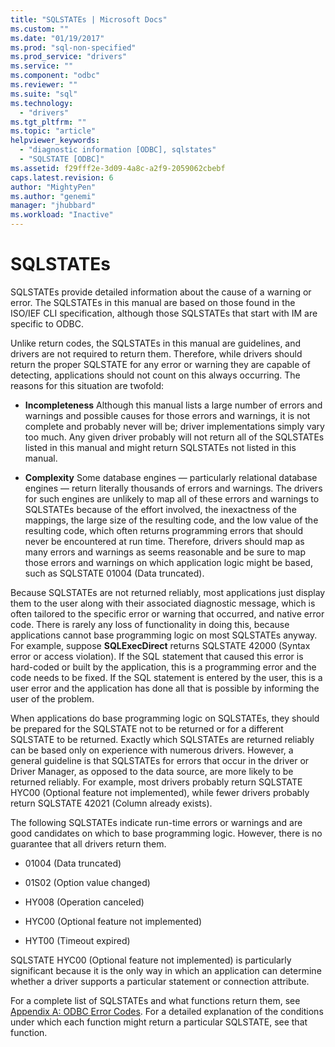 ```yaml
---
title: "SQLSTATEs | Microsoft Docs"
ms.custom: ""
ms.date: "01/19/2017"
ms.prod: "sql-non-specified"
ms.prod_service: "drivers"
ms.service: ""
ms.component: "odbc"
ms.reviewer: ""
ms.suite: "sql"
ms.technology: 
  - "drivers"
ms.tgt_pltfrm: ""
ms.topic: "article"
helpviewer_keywords: 
  - "diagnostic information [ODBC], sqlstates"
  - "SQLSTATE [ODBC]"
ms.assetid: f29fff2e-3d09-4a8c-a2f9-2059062cbebf
caps.latest.revision: 6
author: "MightyPen"
ms.author: "genemi"
manager: "jhubbard"
ms.workload: "Inactive"
---
```

# SQLSTATEs
SQLSTATEs provide detailed information about the cause of a warning or error. The SQLSTATEs in this manual are based on those found in the ISO/IEF CLI specification, although those SQLSTATEs that start with IM are specific to ODBC.  
  
 Unlike return codes, the SQLSTATEs in this manual are guidelines, and drivers are not required to return them. Therefore, while drivers should return the proper SQLSTATE for any error or warning they are capable of detecting, applications should not count on this always occurring. The reasons for this situation are twofold:  
  
-   **Incompleteness** Although this manual lists a large number of errors and warnings and possible causes for those errors and warnings, it is not complete and probably never will be; driver implementations simply vary too much. Any given driver probably will not return all of the SQLSTATEs listed in this manual and might return SQLSTATEs not listed in this manual.  
  
-   **Complexity** Some database engines — particularly relational database engines — return literally thousands of errors and warnings. The drivers for such engines are unlikely to map all of these errors and warnings to SQLSTATEs because of the effort involved, the inexactness of the mappings, the large size of the resulting code, and the low value of the resulting code, which often returns programming errors that should never be encountered at run time. Therefore, drivers should map as many errors and warnings as seems reasonable and be sure to map those errors and warnings on which application logic might be based, such as SQLSTATE 01004 (Data truncated).  
  
 Because SQLSTATEs are not returned reliably, most applications just display them to the user along with their associated diagnostic message, which is often tailored to the specific error or warning that occurred, and native error code. There is rarely any loss of functionality in doing this, because applications cannot base programming logic on most SQLSTATEs anyway. For example, suppose **SQLExecDirect** returns SQLSTATE 42000 (Syntax error or access violation). If the SQL statement that caused this error is hard-coded or built by the application, this is a programming error and the code needs to be fixed. If the SQL statement is entered by the user, this is a user error and the application has done all that is possible by informing the user of the problem.  
  
 When applications do base programming logic on SQLSTATEs, they should be prepared for the SQLSTATE not to be returned or for a different SQLSTATE to be returned. Exactly which SQLSTATEs are returned reliably can be based only on experience with numerous drivers. However, a general guideline is that SQLSTATEs for errors that occur in the driver or Driver Manager, as opposed to the data source, are more likely to be returned reliably. For example, most drivers probably return SQLSTATE HYC00 (Optional feature not implemented), while fewer drivers probably return SQLSTATE 42021 (Column already exists).  
  
 The following SQLSTATEs indicate run-time errors or warnings and are good candidates on which to base programming logic. However, there is no guarantee that all drivers return them.  
  
-   01004 (Data truncated)  
  
-   01S02 (Option value changed)  
  
-   HY008 (Operation canceled)  
  
-   HYC00 (Optional feature not implemented)  
  
-   HYT00 (Timeout expired)  
  
 SQLSTATE HYC00 (Optional feature not implemented) is particularly significant because it is the only way in which an application can determine whether a driver supports a particular statement or connection attribute.  
  
 For a complete list of SQLSTATEs and what functions return them, see [Appendix A: ODBC Error Codes](../../../odbc/reference/appendixes/appendix-a-odbc-error-codes.md). For a detailed explanation of the conditions under which each function might return a particular SQLSTATE, see that function.
